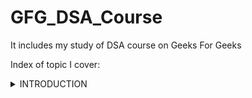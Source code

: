 # GFG_DSA_Course
It includes my study of DSA course on Geeks For Geeks 
<!---
commenting on how to write collapsable index for this project

<details>
<summary>INTRODUCTION</summary>  
&nbsp;&nbsp;&nbsp;&nbsp<details>  
<summary>Articles</summary>

- link1  
- link2  
- link3  
</details>
<details>  
<summary>Videos</summary>

- link1  
- link2  
- link3  
</details>    
--->

Index of topic I cover:
<details>
<summary>INTRODUCTION</summary>  
<details>  
- [Article Readme](01_Introduction/Articles_readme.md)
- <summary>[Video Readme](01_Introduction/Videos_readme.md)</summary>
<details>
	-	[Sum of first n natural number](01_Introduction/Video_Problems/01_SumFirstNnaturalNumbers.cpp)
</details>

</details>
